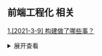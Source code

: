 ## 前端工程化 相关

[1.[2021-3-9] 构建做了哪些事？](https://github.com/HJY-xh/plantTrees/issues/39)

<details>
<summary>展开查看</summary>
<pre>

构建其实是工程化、自动化思想再前端开发中的体现，将一系列流程用代码去实现，让代码自动化地执行这一系列复杂地流程。构建为前端开发注入了更大的活力，解放生产力。
它具体做了以下这些：

-   代码转换：例如将 TypeScript 编译成 JavaScript，将 SCSS 编译成 CSS 等
-   文件优化：例如压缩 JavaScript、CSS、HTML 代码，压缩合并图片等
-   代码分割：例如提取多个页面的公共代码，提取首屏不需要执行的部分代码，让其异步加载
-   模块合并：在采用模块化的项目里会有很多个模块和文件，需要通过构建功能将模块分类合并成一个文件
-   自动刷新：监听本地源代码的变化，自动重新构建、刷新浏览器
-   代码校验：在代码被提交到仓库前需要校验代码是否符合规范，以及单元测试是否通过
-   自动发布：更新代码后，自动构建出线上发布代码并传输给发布系统

</pre>
</details>

